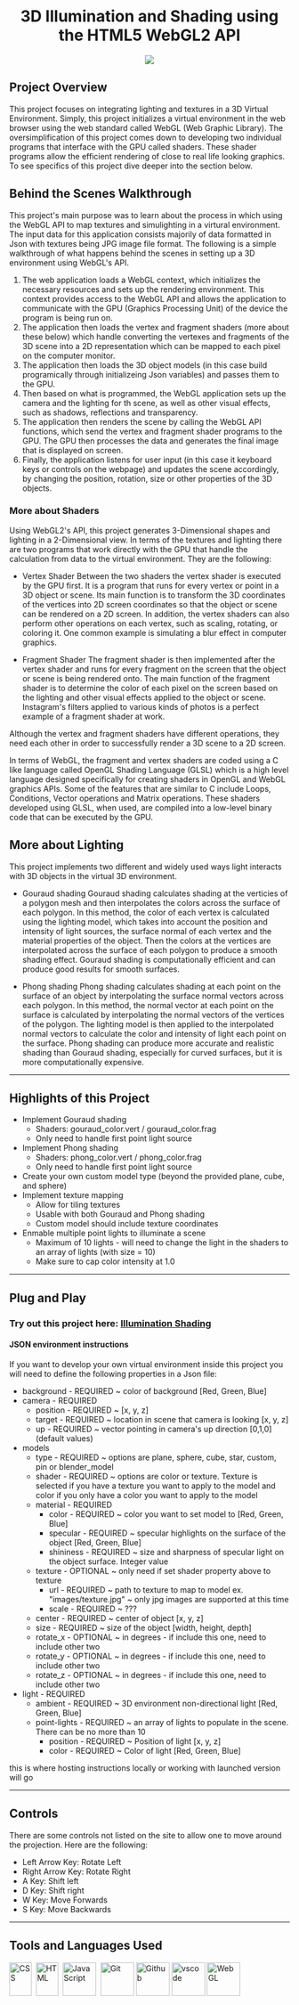 <div align="center">
  <h1>3D Illumination and Shading using the HTML5 WebGL2 API</h1>
  <img src="https://github.com/Tuck1297/tuck1297.github.io/blob/master/Media/phong-shading-cg-ev1.JPG"/>
</div>

## Project Overview

This project focuses on integrating lighting and textures in a 3D Virtual Environment. Simply, this project initializes a virtual environment in the web browser using the web standard called WebGL (Web Graphic Library). The oversimplification of this project comes down to developing two individual programs that interface with the GPU called shaders. These shader programs allow the efficient rendering of close to real life looking graphics. To see specifics of this project dive deeper into the section below.  

## Behind the Scenes Walkthrough

This project's main purpose was to learn about the process in which using the WebGL API to map textures and simulighting in a virtural environment. The input data for this application consists majorily of data formatted in Json with textures being JPG image file format. The following is a simple walkthrough of what happens behind the scenes in setting up a 3D environment using WebGL's API. 
1. The web application loads a WebGL context, which initializes the necessary resources and sets up the rendering environment. This context provides access to the WebGL API and allows the application to communicate with the GPU (Graphics Processing Unit) of the device the program is being run on. 
2. The application then loads the vertex and fragment shaders (more about these below) which handle converting the vertexes and fragments of the 3D scene into a 2D representation which can be mapped to each pixel on the computer monitor. 
3. The application then loads the 3D object models (in this case build programically through initializeing Json variables) and passes them to the GPU. 
4. Then based on what is programmed, the WebGL application sets up the camera and the lighting for th scene, as well as other visual effects, such as shadows, reflections and transparency. 
5. The application then renders the scene by calling the WebGL API functions, which send the vertex and fragment shader programs to the GPU. The GPU then processes the data and generates the final image that is displayed on screen. 
6. Finally, the application listens for user input (in this case it keyboard keys or controls on the webpage) and updates the scene accordingly, by changing the position, rotation, size or other properties of the 3D objects. 

### More about Shaders

Using WebGL2's API, this project generates 3-Dimensional shapes and lighting in a 2-Dimensional view. In terms of the textures and lighting there are two programs that work directly with the GPU that handle the calculation from data to the virtual environment. They are the following:

- Vertex Shader
  Between the two shaders the vertex shader is executed by the GPU first. It is a program that runs for every vertex or point in a 3D object or scene. Its main function is to transform the 3D coordinates of the vertices into 2D screen coordinates so that the object or scene can be rendered on a 2D screen. In addition, the vertex shaders can also perform other operations on each vertex, such as scaling, rotating, or coloring it. One common example is simulating a blur effect in computer graphics.  
  
- Fragment Shader
  The fragment shader is then implemented after the vertex shader and runs for every fragment on the screen that the object or scene is being rendered onto. The main function of the fragment shader is to determine the color of each pixel on the screen based on the lighting and other visual effects applied to the object or scene. Instagram's filters applied to various kinds of photos is a perfect example of a fragment shader at work. 
  
Although the vertex and fragment shaders have different operations, they need each other in order to successfully render a 3D scene to a 2D screen.  

In terms of WebGL, the fragment and vertex shaders are coded using a C like language called OpenGL Shading Language (GLSL) which is a high level language designed specifically for creating shaders in OpenGL and WebGL graphics APIs. Some of the features that are similar to C include Loops, Conditions, Vector operations and Matrix operations. These shaders developed using GLSL, when used, are compiled into a low-level binary code that can be executed by the GPU. 

## More about Lighting

This project implements two different and widely used ways light interacts with 3D objects in the virtual 3D environment. 

- Gouraud shading
Gouraud shading calculates shading at the verticies of a polygon mesh and then interpolates the colors across the surface of each polygon. In this method, the color of each vertex is calculated using the lighting model, which takes into account the position and intensity of light sources, the surface normal of each vertex and the material properties of the object. Then the colors at the vertices are interpolated across the surface of each polygon to produce a smooth shading effect. Gouraud shading is computationally efficient and can produce good results for smooth surfaces. 

- Phong shading
Phong shading calculates shading at each point on the surface of an object by interpolating the surface normal vectors across each polygon. In this method, the normal vector at each point on the surface is calculated by interpolating the normal vectors of the vertices of the polygon. The lighting model is then applied to the interpolated normal vectors to calculate the color and intensity of light each point on the surface. Phong shading can produce more accurate and realistic shading than Gouraud shading, especially for curved surfaces, but it is more computationally expensive. 

---

## Highlights of this Project

- Implement Gouraud shading
  - Shaders: gouraud_color.vert / gouraud_color.frag
  - Only need to handle first point light source
- Implement Phong shading
  - Shaders: phong_color.vert / phong_color.frag
  - Only need to handle first point light source
- Create your own custom model type (beyond the provided plane, cube, and sphere)
- Implement texture mapping
  - Allow for tiling textures
  - Usable with both Gouraud and Phong shading
  - Custom model should include texture coordinates
- Enmable multiple point lights to illuminate a scene
  - Maximum of 10 lights - will need to change the light in the shaders to an array of lights (with size = 10)
  - Make sure to cap color intensity at 1.0

--- 

## Plug and Play

### Try out this project here: [Illumination Shading](https://tuck1297.github.io/cg-illuminationshading-2/)

#### JSON environment instructions

If you want to develop your own virtual environment inside this project you will need to define the following properties in a Json file: 
- background - REQUIRED ~ color of background [Red, Green, Blue]
- camera - REQUIRED
    - position - REQUIRED ~ [x, y, z]
    - target - REQUIRED ~ location in scene that camera is looking [x, y, z]
    - up - REQUIRED ~ vector pointing in camera's up direction [0,1,0] (default values)
- models
    - type - REQUIRED ~ options are plane, sphere, cube, star, custom, pin or blender_model
    - shader - REQUIRED ~ options are color or texture. Texture is selected if you have a texture you want to apply to the model and color if you only have a color you want to apply to the model
    - material - REQUIRED
      - color - REQUIRED ~ color you want to set model to [Red, Green, Blue]
      - specular - REQUIRED ~ specular highlights on the surface of the object [Red, Green, Blue]
      - shininess - REQUIRED ~ size and sharpness of specular light on the object surface. Integer value
    - texture - OPTIONAL ~ only need if set shader property above to texture
      - url - REQUIRED ~ path to texture to map to model ex. "images/texture.jpg" ~ only jpg images are supported at this time
      - scale - REQUIRED ~ ???
    - center - REQUIRED ~ center of object [x, y, z]
    - size - REQUIRED ~ size of the object [width, height, depth]
    - rotate_x - OPTIONAL ~ in degrees - if include this one, need to include other two
    - rotate_y - OPTIONAL ~ in degrees - if include this one, need to include other two
    - rotate_z - OPTIONAL ~ in degrees - if include this one, need to include other two
- light - REQUIRED
    - ambient - REQUIRED ~ 3D environment non-directional light [Red, Green, Blue]
    - point-lights - REQUIRED ~ an array of lights to populate in the scene. There can be no more than 10
      - position - REQUIRED ~ Position of light [x, y, z]
      - color - REQUIRED ~ Color of light [Red, Green, Blue]

this is where hosting instructions locally or working with launched version will go

---

## Controls

There are some controls not listed on the site to allow one to move around the projection. Here are the following: 
- Left Arrow Key: Rotate Left
- Right Arrow Key: Rotate Right
- A Key: Shift left
- D Key: Shift right
- W Key: Move Forwards
- S Key: Move Backwards

---
## Tools and Languages Used
<div>
  <img src="https://github.com/devicons/devicon/blob/master/icons/css3/css3-plain-wordmark.svg"  title="CSS3" alt="CSS" width="40" height="60"/>&nbsp;
  <img src="https://github.com/devicons/devicon/blob/master/icons/html5/html5-original.svg" title="HTML5" alt="HTML" width="40" height="60"/>&nbsp;
  <img src="https://github.com/devicons/devicon/blob/master/icons/javascript/javascript-original.svg" title="JavaScript" alt="JavaScript" width="60" height="60"/>&nbsp;
  <img src="https://github.com/devicons/devicon/blob/master/icons/git/git-original-wordmark.svg" title="Git" **alt="Git" width="60" height="60"/>
  <img src="https://github.com/devicons/devicon/blob/master/icons/github/github-original.svg" title="Github" **alt="Github" width="60" height="60"/>
  <img src="https://github.com/devicons/devicon/blob/master/icons/vscode/vscode-original.svg" title="vscode" **alt="vscode" width="60" height="60"/>
  <img src="https://upload.wikimedia.org/wikipedia/commons/thumb/2/25/WebGL_Logo.svg/1920px-WebGL_Logo.svg.png" title="WebGL" **alt="WebGL" height="60" />
</div>

